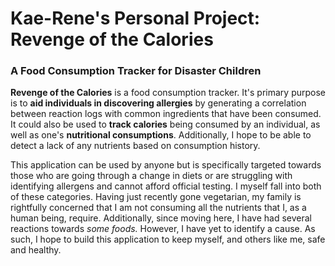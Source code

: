 # Kae-Rene's Personal Project: Revenge of the Calories
### A Food Consumption Tracker for Disaster Children

**Revenge of the Calories** is a food consumption tracker. It's primary purpose is to **aid individuals in 
discovering allergies** by generating a correlation between reaction logs with common ingredients that have been consumed.
It could also be used to **track calories** being consumed by an individual, as well as one's **nutritional consumptions**.
Additionally, I hope to be able to detect a lack of any nutrients based on consumption history.   

This application can be used by anyone but is specifically targeted towards those who are going through a 
change in diets or are struggling with identifying allergens and cannot afford official testing. 
I myself fall into both of these categories. Having just recently gone vegetarian, my family is rightfully concerned 
that I am not consuming all the nutrients that 
I, as a human being, require. Additionally, since moving here, I have had several reactions towards *some foods.* 
However, I have yet to identify a cause. As such, I hope to build this application to keep myself, and others like me,
safe and healthy.
